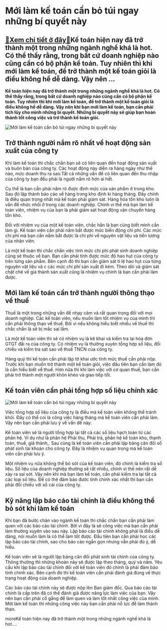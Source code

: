Mới làm kế toán cần bỏ túi ngay những bí quyết này
==================================================

[:gift:Xem chi tiết ở đây:gift:](https://hddtvn.com/moi-lam-ke-toan-can-bo-tui-ngay-nhung-bi-quyet-nay/)Kế toán hiện nay đã trở thành một trong những ngành nghề khá là hot. Có thể thấy rằng, trong bất cứ doanh nghiệp nào cũng cần có bộ phận kế toán. Tuy nhiên thì khi mới làm kế toán, để trở thành một kế toán giỏi là điều không hề dễ dàng. Vậy nên …
------------------------------------------------------------------------------------------------------------------------------------------------------------------------------------------------------------------------------------------------------

**Kế toán hiện nay đã trở thành một trong những ngành nghề khá là hot. Có thể thấy rằng, trong bất cứ doanh nghiệp nào cũng cần có bộ phận kế toán. Tuy nhiên thì khi mới làm kế toán, để trở thành một kế toán giỏi là điều không hề dễ dàng. Vậy nên khi bạn mới làm kế toán, bạn cần phải tích lũy cho mình những bí quyết. Những bí quyết này sẽ giúp bạn hoàn thành tốt công việc và trở thành kế toán giỏi.**


![Mới làm kế toán cần bỏ túi ngay những bí quyết này](https://hddtvn.com/wp-content/uploads/2021/01/taxe.jpg)


Trở thành người nắm rõ nhất về hoạt động sản xuất của công ty
-------------------------------------------------------------


Khi làm kế toán thì chắc chắn bạn sẽ có liên quan đến hoạt động sản xuất và buôn bán của công ty. Các hoạt động này diễn ra hàng ngày như thế nào, mức doanh thu ra sao.Tất cả những vấn đề có liên quan đến thu nhập của công ty bạn đều phải là người nắm rõ hơn ai hết.


Cụ thể là bạn cần phải nắm rõ được định mức của sản phẩm ở trong kho. Sau đó lập thành báo cáo về hàng trong kho định kì hàng tháng. Đây chính là điều quan trọng nhất mà kế toán phải giám sát. Hàng hóa tồn kho luôn là vấn đề nhức nhối ở trong các doanh nghiệp. Chính vì thế mà bạn làm kế toán viên, nhiệm vụ của bạn là phải giám sát hoạt động vận chuyển hàng tổn kho.


Đối với nhiệm vụ của một kế toán viên, chắc hẳn là bạn cũng biết mình cần làm gì. Kế toán viên cần phải nắm bắt được mức biến động chi phí. Các mức chi phí mà bạn cần nắm bắt được là chi phí về nguyên vật liệu và tiền lương của nhân viên.


Là một kế toán thì chắc chắn việc tính mức chi phí phát sinh doanh nghiệp cũng sẽ thuộc về bạn. Bạn cần phải tính được mức độ hao hụt của công ty trên từng sản phẩm. Bên cạnh đó thì bạn cần giám sát tỉ lệ hao hụt của từng nguyên vật liệu và c các mức chi phí sản xuất đi kèm. Theo dõi và giám sát chặt chẽ về giá thành sản xuất cũng là nhiệm vụ chính là bạn cần phải làm được.


Mới làm kế toán cần trở thành người thông thạo về thuế
------------------------------------------------------


Thuế là một trong những vấn đề nhạy cảm và rất quan trọng đối với mọi doanh nghiệp. Các kế toán viên, nếu muốn làm tốt nhiệm vụ của mình thì cần phải thông thạo về thuế. Bởi vì nếu không hiểu biết nhiều về thuế thì chắc chắn là sẽ bị mắc sai lầm.


Là một kế toán viên thì sẽ có nhiệm vụ là kê khai và kiểm tra lại hóa đơn GTGT đầi ra của công ty. Có nhiệm vụ là thường xuyên tổng hợp số liệu, đối chiếu và kiểm tra sát sao về thuế TNCN của công ty.


Hàng quý thì kế toán cần phải lập tờ khai ước tính mức thuế cần phải nộp. Trước khi bạn muốn trở thành một kế toán giỏi, việc đầu tiên bạn cần làm đó là cần hiểu biết về thuế. Hơn nữa thì khi làm việc với cơ quan thuế, bạn cần phải trở thành một người khôn khéo và giao tiếp tốt.


Kế toán viên cần phải tổng hợp số liệu chính xác
------------------------------------------------


![Mới làm kế toán cần bỏ túi ngay những bí quyết này](https://hddtvn.com/wp-content/uploads/2021/01/dich-vu-lam-bao-cao-tai-chinh-vay-von-ngan-hang-hieu-qua-1.jpg)


Việc tổng hợp số liệu của công ty là điều mà kế toán viên không thể tránh khỏi. Đây có thể coi là công việc hàng tháng mà kế toán viên cần phải làm. Vậy nên bạn cần phải lưu ý về vấn đề này.


Kế toán viên sẽ là người tổng hợp lại tất cả các số liệu hạch toán từ các phân hệ. Ví dụ như là phân hệ Phải thu, Phải trả, phân hệ kế toán kho, thanh toán, thuế, giá thành,. Sau cùng là kế toán viên cần phải lập bảng cân đối số phát sinh tài khoản cho công ty. Đây là nhiệm vụ quan trọng mà kế toán viên cần phải lưu ý.


Một nhiệm vụ nữa không thể bỏ sót của kế toán viên, đó chính là kiểm tra số liệu. Số liệu của doanh nghiệp thường sẽ rất nhiều, chính vì thế nên rất dễ xảy ra sai sót. Vậy nên khi mà bạn làm kế toán, cần phải kiểm tra lại tất cả các loại số liệu. Để có thê đảm bảo đươc tính chính xác nhất thì bạn cần phải đối chiếu với sổ cái của công ty.


Kỹ năng lập báo cáo tài chính là điều không thể bỏ sót khi làm kế toán
----------------------------------------------------------------------


Khi bạn đã bước chân vào ngành kế toán thì chắc chắn bạn cần phải làm quen với các báo cáo tài chính. Bởi vì đây là sẽ công việc mà bạn cần phải làm thường xuyên vào sau này. Lập báo cáo tài chính không phải là điều dễ dàng, nói muốn làm là có thể làm tốt được. Đầu tiên bạn cần phải học các lập báo cáo tài chính, sao cho báo cáo ngắn gọn nhưng vẫn phải đủ ý, dễ hiểu.


Kế toán viên sẽ là người lập bảng cân đối phát sinh tài chính của công ty. Thông thường thì những khoàn này sẽ được lập theo tháng, quý và năm. Yêu cầu khi lập báo cáo tài chính đối với kế toán viên đó chính là phải đảm bảo tính chính xác. Bên cạnh đó thì kế toán viên cần phải đánh giá đúng về thực trạng hoạt động của doanh nghiệp.


Các báo cáo tài chính này sẽ được nộp lên Ban giám đốc. Qua báo cáo tài chính là cấp trên đã có thể đánh giá được năng lực làm việc của bạn. Vậy nên bạn cần phải cố gắng để làm quen và làm tốt nhất công việc của mình. Mới làm kế toán thì những công việc này bạn cần phải nỗ lực để làm thành thạo.


moreKế toán hiện nay đã trở thành một trong những ngành nghề khá là hot….

